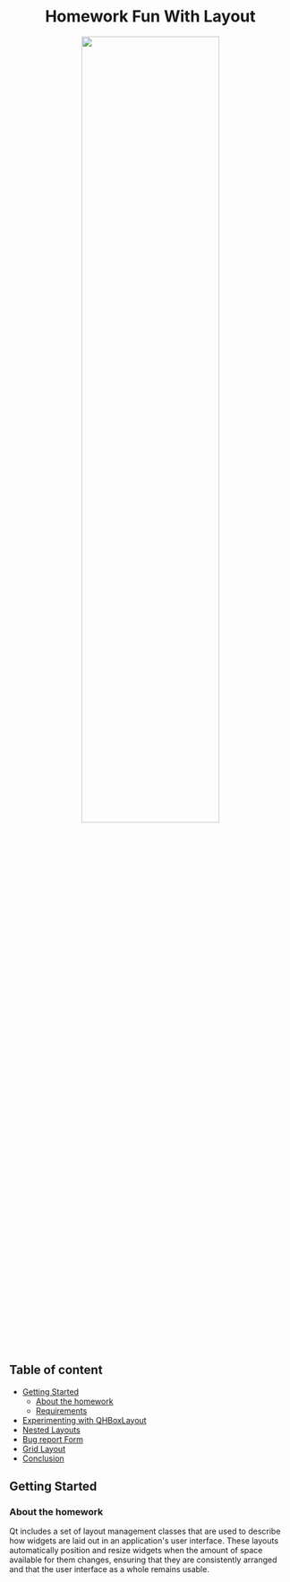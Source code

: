 <h1 align="center">Homework Fun With Layout</h1>

<p align="center">
  <img align="center" width="70%" height="60%" src="https://user-images.githubusercontent.com/72691265/140589171-2bfe87fc-c738-442e-b0d5-9f2cfecd1139.png"/>
</p>

## Table of content 
  * [Getting Started](#getting-started)
     * [About the homework](#about-the-homework)
     * [Requirements](#setup)
  * [Experimenting with QHBoxLayout](#experimenting-with-QHBoxLayout)
  * [Nested Layouts](#nested-layouts)
  * [Bug report Form](#bug-report-form)
  * [Grid Layout](#grid-layout)
  * [Conclusion](#conclusion)   
  
  ## Getting Started
  ### About the homework
  <p>
    Qt includes a set of layout management classes that are used to describe how widgets are laid out in an application's user interface. These layouts automatically position and     resize widgets when the amount of space available for them changes, ensuring that they are consistently arranged and that the user interface as a whole remains usable.
  </p>
